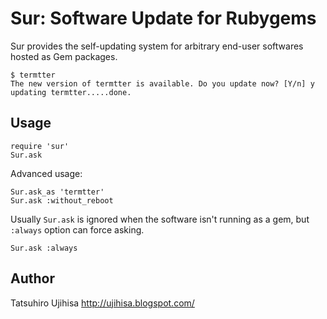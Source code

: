 # Sur: Software Update for Rubygems

Sur provides the self-updating system for arbitrary end-user softwares hosted as Gem packages.

    $ termtter
    The new version of termtter is available. Do you update now? [Y/n] y
    updating termtter.....done.

## Usage

    require 'sur'
    Sur.ask

Advanced usage:

    Sur.ask_as 'termtter'
    Sur.ask :without_reboot

Usually `Sur.ask` is ignored when the software isn't running as a gem,
but `:always` option can force asking.

    Sur.ask :always

## Author

Tatsuhiro Ujihisa <http://ujihisa.blogspot.com/>
